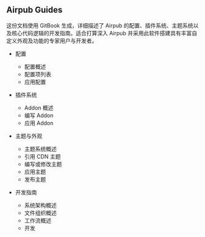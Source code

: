 ## Airpub Guides

这份文档使用 GitBook 生成，详细描述了 Airpub 的配置、插件系统、主题系统以及核心代码逻辑的开发指南。适合打算深入 Airpub 并采用此软件搭建具有丰富自定义外观及功能的专家用户与开发者。

- 配置
  - 配置概述
  - 配置项列表
  - 应用配置

- 插件系统
  - Addon 概述
  - 编写 Addon
  - 应用 Addon

- 主题与外观
  - 主题系统概述
  - 引用 CDN 主题
  - 编写或修改主题
  - 应用主题
  - 发布主题

- 开发指南
  - 系统架构概述
  - 文件组织概述
  - 工作流概述
  - 开发